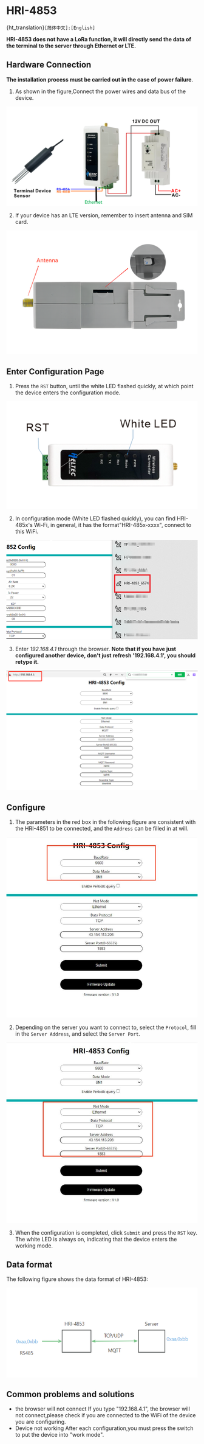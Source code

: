 # HRI-4853

{ht_translation}`[简体中文]:[English]`

**HRI-4853 does not have a LoRa function, it will directly send the data of the terminal to the server through Ethernet or LTE.**

## Hardware Connection

**The installation process must be carried out in the case of power failure**.

1. As shown in the figure,Connect the power wires and data bus of the device.

![](img/4853/poweron.png)  

2. If your device has an LTE version, remember to insert antenna and SIM card.

![](img/simcard.png)

## Enter Configuration Page
1. Press the `RST` button, until the white LED flashed quickly, at which point the device enters the configuration mode.

![](img/12.png)

2. In configuration mode (White LED flashed quickly), you can find HRI-485x's Wi-Fi, in general, it has the format"HRI-485x-xxxx", connect to this WiFi.

![](img/4853/wifi.jpg)

3. Enter *192.168.4.1* through the browser. **Note that if you have just configured another device, don't just refresh '192.168.4.1', you should retype it.**

![](img/4853/ap.png)

## Configure
1. The parameters in the red box in the following figure are consistent with the HRI-4851 to be connected, and the `Address` can be filled in at will.

![](img/4853/485setting.jpg) 

2. Depending on the server you want to connect to, select the `Protocol`, fill in the `Server Address`, and select the `Server Port`.

![](img/4853/server.jpg) 

3. When the configuration is completed, click `Submit` and press the `RST` key. The white LED is always on, indicating that the device enters the working mode.

## Data format
The following figure shows the data format of HRI-4853:

![](img/4853/09.png)

## Common problems and solutions
+ the browser will not connect
If you type "192.168.4.1", the browser will not connect,please check if you are connected to the WiFi of the device you are configuring.
+ Device not working
After each configuration,you must press the switch to put the device into "work mode".


